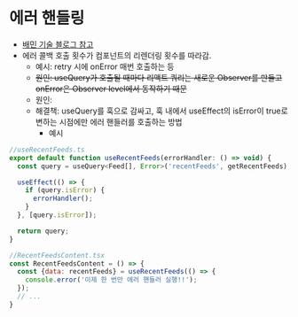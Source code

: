 # 에러 핸들링

* [배민 기술 블로그 참고](https://tecoble.techcourse.co.kr/post/2021-10-01-react-query-error-handling/)
* 에러 콜백 호출 횟수가 컴포넌트의 리렌더링 횟수를 따라감.
  * 예시: retry 시에 onError 매번 호출하는 등
  * ~~원인: useQuery가 호출될 때마다 리액트 쿼리는 새로운 Observer를 만들고 onError은 Observer level에서 동작하기 때문~~
  * 원인: 
  * 해결책: useQuery를 훅으로 감싸고, 훅 내에서 useEffect의 isError이 true로 변하는 시점에만 에러 핸들러를 호출하는 방법
    * 예시
```javascript
//useRecentFeeds.ts
export default function useRecentFeeds(errorHandler: () => void) {
  const query = useQuery<Feed[], Error>('recentFeeds', getRecentFeeds);

  useEffect(() => {
    if (query.isError) {
      errorHandler();
    }
  }, [query.isError]);

  return query;
}

//RecentFeedsContent.tsx
const RecentFeedsContent = () => {
  const {data: recentFeeds} = useRecentFeeds(() => {
    console.error('이제 한 번만 에러 핸들러 실행!!');
  });
  // ...
}
```